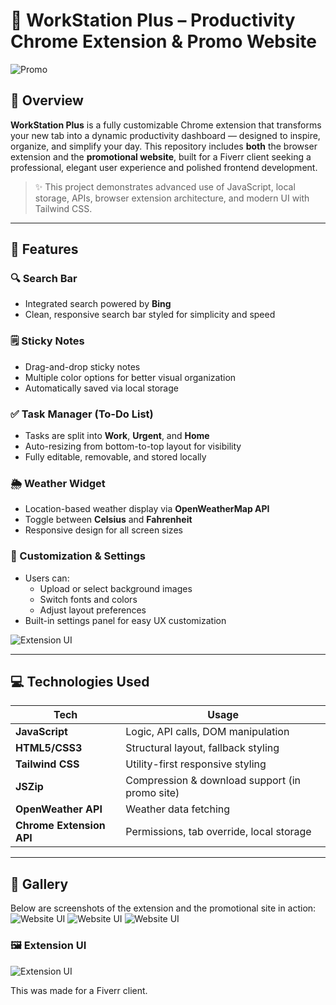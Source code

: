 # 🌟 WorkStation Plus – Productivity Chrome Extension & Promo Website

![Promo](promo%20(3).png)

## 🧠 Overview

**WorkStation Plus** is a fully customizable Chrome extension that transforms your new tab into a dynamic productivity dashboard — designed to inspire, organize, and simplify your day. This repository includes **both** the browser extension and the **promotional website**, built for a Fiverr client seeking a professional, elegant user experience and polished frontend development.

> ✨ This project demonstrates advanced use of JavaScript, local storage, APIs, browser extension architecture, and modern UI with Tailwind CSS.

---

## 🚀 Features

### 🔍 Search Bar
- Integrated search powered by **Bing**
- Clean, responsive search bar styled for simplicity and speed

### 🗒️ Sticky Notes
- Drag-and-drop sticky notes
- Multiple color options for better visual organization
- Automatically saved via local storage

### ✅ Task Manager (To-Do List)
- Tasks are split into **Work**, **Urgent**, and **Home**
- Auto-resizing from bottom-to-top layout for visibility
- Fully editable, removable, and stored locally

### 🌦️ Weather Widget
- Location-based weather display via **OpenWeatherMap API**
- Toggle between **Celsius** and **Fahrenheit**
- Responsive design for all screen sizes

### 🎨 Customization & Settings
- Users can:
  - Upload or select background images
  - Switch fonts and colors
  - Adjust layout preferences
- Built-in settings panel for easy UX customization

![Extension UI](promo%20(1).png)

---

## 💻 Technologies Used

| Tech              | Usage                                      |
|------------------|---------------------------------------------|
| **JavaScript**    | Logic, API calls, DOM manipulation          |
| **HTML5/CSS3**    | Structural layout, fallback styling         |
| **Tailwind CSS**  | Utility-first responsive styling            |
| **JSZip**         | Compression & download support (in promo site) |
| **OpenWeather API** | Weather data fetching                      |
| **Chrome Extension API** | Permissions, tab override, local storage |

---

## 📸 Gallery

Below are screenshots of the extension and the promotional site in action:
![Website UI](new%20website.png)
![Website UI](new%20website%20(1).png)
![Website UI](new%20website%20(2).png)

### 🖼️ Extension UI
![Extension UI](promo%20(2).png)

This was made for a Fiverr client.
